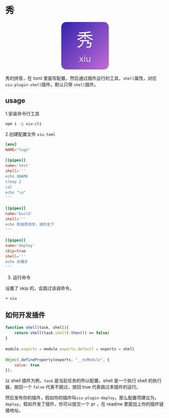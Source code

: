 # 秀

<div align=center><img width="150" height="150"  src="./other/logo.png" alt="logo"></div>

秀的拼音，在 toml 里面写配置，然后通过插件运行的工具，`shell`属性，对应`xiu-plugin-shell`插件。默认只带 `shell`插件。


## usage

1.安装命令行工具

```bash
npm i -g xiu-cli
```


2.创建配置文件 `xiu.toml`

```toml
[env]
NAME="Yugo"

[[pipes]]
name='test'
shell='''
echo $NAME
sleep 2
cal
echo "\a"
'''

[[pipes]]
name='build'
shell='''
echo 陈独秀同学，请你坐下
'''

[[pipes]]
name='deploy'
skip=true
shell='''
echo 买橘子
'''

```


3. 运行命令

设置了 skip 的，会跳过该调命令。

```
➜ xiu
```

## 如何开发插件

```js
function shell(task, shell){
    return shell(task.shell).then(() => false)
}

module.exports = module.exports.default = exports = shell

Object.defineProperty(exports, "__esModule", {
    value: true
});
```

以 shell 插件为例，`task` 是当前任务的所以配置，shell 是一个执行 shell 的执行器，放回一个 `false` 代表不跳过，放回 true 代表跳过本插件的运行。

然后发布你的插件，假如你的插件叫`xiu-plugin-deploy`，那么配置项建议为，`deploy`，假如开发了插件，你可以提交一个 pr ，在 readme 里面加上你的插件链接地址。